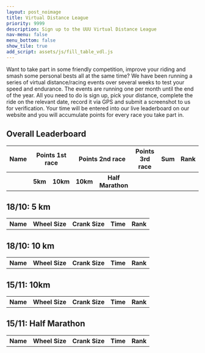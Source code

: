 ```yaml
---
layout: post_noimage
title: Virtual Distance League
priority: 9999
description: Sign up to the UUU Virtual Distance League
nav-menu: false
menu_bottom: false
show_tile: true
add_script: assets/js/fill_table_vdl.js
---
```


Want to take part in some friendly competition, improve your riding and smash some personal bests all at the same time?
We have been running a series of virtual distance/racing events over several weeks to test your speed and endurance. The events are running one per month until the end of the year. All you need to do is sign up, pick your distance, complete the ride on the relevant date, record it via GPS and submit a screenshot to us for verification.
Your time will be entered into our live leaderboard on our website and you will accumulate points for every race you take part in. 

<html>
<h2>Overall Leaderboard</h2>
	<table id='overall-leaderboard' style="width:100%">
      <tr>
        <th>Name</th>
        <th colspan="2">Points 1st race</th>
        <th colspan="2">Points 2nd race</th>
		<th colspan="2">Points 3rd race</th>
		<th>Sum</th>
		<th>Rank</th>
      </tr>
	  <tr>
		  <th></th>
		  <th>5km</th>
		  <th>10km</th>
		  <th>10km</th>
		  <th>Half Marathon</th>
		  <th></th>
		  <th></th>
		  <th></th>
		  <th></th>
	  </tr>
    </table>
	<h2>18/10: 5 km</h2>
	<table id='five' style="width:100%">
      <tr>
        <th>Name</th>
		<th>Wheel Size</th>
		<th>Crank Size</th>
		<th>Time</th>
		<th>Rank</th>
      </tr>
	</table>
	<h2>18/10: 10 km</h2>
	<table id='first-ten' style="width:100%">
      <tr>
        <th>Name</th>
		<th>Wheel Size</th>
		<th>Crank Size</th>
		<th>Time</th>
		<th>Rank</th>
      </tr>
	</table>
	<h2>15/11: 10km</h2>
	<table id='second-ten' style="width:100%">
      <tr>
        <th>Name</th>
		<th>Wheel Size</th>
		<th>Crank Size</th>
		<th>Time</th>
		<th>Rank</th>
      </tr>
	</table>
	<h2>15/11: Half Marathon</h2>
	<table id='half-marathon' style="width:100%">
      <tr>
        <th>Name</th>
		<th>Wheel Size</th>
		<th>Crank Size</th>
		<th>Time</th>
		<th>Rank</th>
      </tr>
    </table>
</html>
